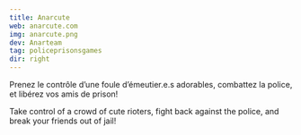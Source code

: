```yaml
---
title: Anarcute
web: anarcute.com
img: anarcute.png
dev: Anarteam
tag: policeprisonsgames
dir: right
---
```


Prenez le contrôle d’une foule d’émeutier.e.s adorables, combattez la police, et libérez vos amis de prison!

Take control of a crowd of cute rioters, fight back against the police, and break your friends out of jail!
